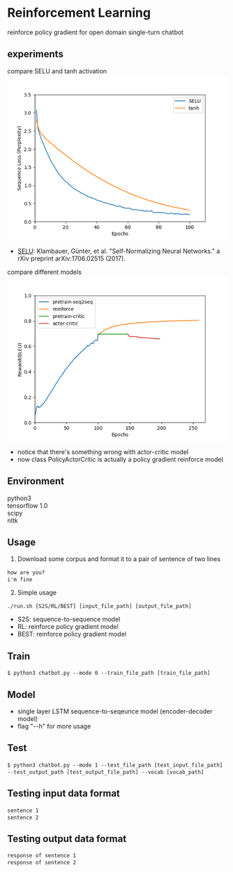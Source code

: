 Reinforcement Learning
====
reinforce policy gradient for open domain single-turn chatbot


## experiments 
compare SELU and tanh activation<br />
![image](https://github.com/gdoggg2032/MLDS2017/blob/gdog/hw4/assets/activation_exp.png)
<br />

- [SELU](https://github.com/bioinf-jku/SNNs): Klambauer, Günter, et al. "Self-Normalizing Neural Networks." a  rXiv preprint arXiv:1706.02515 (2017).

compare different models<br />
![image](https://github.com/gdoggg2032/MLDS2017/blob/gdog/hw4/assets/leanring_curve.png)
<br />

- notice that there's something wrong with actor-critic model
- now class PolicyActorCritic is actually a policy gradient reinforce model


## Environment
python3 <br />
tensorflow 1.0 <br />
scipy <br />
nltk <br />




## Usage 
1. Download some corpus and format it to a pair of sentence of two lines
```
how are you?
i'm fine
```



2. Simple usage
```
./run.sh [S2S/RL/BEST] [input_file_path] [output_file_path]
```

- S2S: sequence-to-sequence model
- RL: reinforce policy gradient model
- BEST: reinforce policy gradient model

## Train
```
$ python3 chatbot.py --mode 0 --train_file_path [train_file_path]
```

## Model
- single layer LSTM sequence-to-seqeunce model (encoder-decoder model)
- flag "--h" for more usage 

## Test 

```
$ python3 chatbot.py --mode 1 --test_file_path [test_input_file_path] --test_output_path [test_output_file_path] --vocab [vocab_path]
```


## Testing input data format
```
sentence 1
sentence 2
```

## Testing output data format
```
response of sentence 1
response of sentence 2
```









